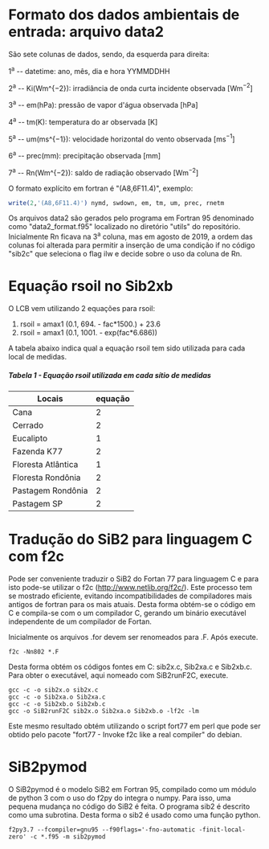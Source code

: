# Formato dos dados ambientais de entrada: arquivo data2

São sete colunas de dados, sendo, da esquerda para direita:


1<sup>a</sup> -- datetime: ano, mês, dia e hora YYMMDDHH 

2<sup>a</sup> -- Ki(Wm\^{$-2$}): irradiância de onda curta incidente observada [Wm$^{-2}$]

3<sup>a</sup> -- em(hPa): pressão de vapor d'água observada [hPa]

4<sup>a</sup> -- tm(K): temperatura do ar observada [K]

5<sup>a</sup> -- um(ms\^{$-1$}): velocidade horizontal do vento observada [ms$^{-1}$]

6<sup>a</sup> -- prec(mm): precipitação observada [mm]

7<sup>a</sup> -- Rn(Wm\^{$-2$}): saldo de radiação observado [Wm$^{-2}$]

O formato explícito em fortran é "(A8,6F11.4)", exemplo:

```fortran
write(2,'(A8,6F11.4)') nymd, swdown, em, tm, um, prec, rnetm
```

Os arquivos data2 são gerados pelo programa em Fortran 95 denominado como "data2\_format.f95" localizado no
diretório "utils" do repositório. Inicialmente Rn ficava na 3<sup>a</sup> coluna, mas em agosto de 2019, a ordem das colunas foi alterada para permitir a inserção de uma condição if no código "sib2c" que seleciona o flag ilw e decide sobre o uso da coluna de Rn. 

# Equação rsoil no Sib2xb

O LCB vem utilizando 2 equações para rsoil:

1.  rsoil =  amax1 (0.1, 694. - fac*1500.) + 23.6        
2.  rsoil =  amax1 (0.1, 1001. - exp(fac*6.686))         

A tabela abaixo indica qual a equação rsoil tem sido utilizada para cada local de medidas.


##### Tabela 1 - Equação rsoil utilizada em cada sítio de medidas #####
| Locais      | equação |
| ----------- | ----------- |
| Cana |  2 |
| Cerrado |  2 |
| Eucalipto | 1 |
| Fazenda K77 | 2 | 
| Floresta Atlântica | 1 |
| Floresta Rondônia | 2 |
| Pastagem Rondônia | 2|
| Pastagem SP | 2 |

# Tradução do SiB2 para linguagem C com f2c 

Pode ser conveniente traduzir o SiB2 do Fortan 77 para linguagem C e para isto pode-se utilizar o f2c (http://www.netlib.org/f2c/). Este processo tem se mostrado eficiente, evitando incompatibilidades de compiladores mais antigos de fortran para os mais atuais. Desta forma obtém-se o código em C e compila-se com o um compilador C, gerando um binário executável independente de um compilador de Fortan.

Inicialmente os arquivos .for devem ser renomeados para .F. Após execute.


```shell
f2c -Nn802 *.F
```

Desta forma obtém os códigos fontes em C: sib2x.c, Sib2xa.c e Sib2xb.c. Para obter o executável, aqui nomeado com SiB2runF2C, execute.  

```shell
gcc -c -o sib2x.o sib2x.c
gcc -c -o Sib2xa.o Sib2xa.c
gcc -c -o Sib2xb.o Sib2xb.c
gcc -o SiB2runF2C sib2x.o Sib2xa.o Sib2xb.o -lf2c -lm
```

Este mesmo resultado obtém utilizando o script fort77 em perl que pode ser obtido pelo pacote "fort77 - Invoke f2c like a real compiler" do debian.

# SiB2pymod

O SiB2pymod é o modelo SiB2 em Fortran 95, compilado como um módulo de python 
3 com o uso do f2py do integra o numpy. Para isso, uma pequena mudança
no código do SiB2 é feita. O programa sib2 é descrito como
uma subrotina. Desta forma o sib2 é usado como uma função python.
```shell
f2py3.7 --fcompiler=gnu95 --f90flags='-fno-automatic -finit-local-zero' -c *.f95 -m sib2pymod
```
